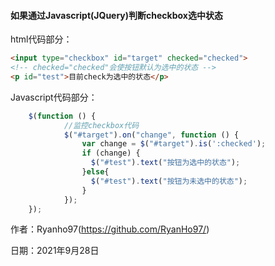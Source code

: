 #### 如果通过Javascript(JQuery)判断checkbox选中状态

html代码部分：

```html
<input type="checkbox" id="target" checked="checked">
<!-- checked="checked"会使按钮默认为选中的状态 -->
<p id="test">目前check为选中的状态</p>
```

Javascript代码部分：

```javascript
    $(function () {
            //监控checkbox代码
            $("#target").on("change", function () {
                var change = $("#target").is(':checked');
                if (change) {
                  $("#test").text("按钮为选中的状态");
                }else{
                  $("#test").text("按钮为未选中的状态");
                }
            });
    });
```

作者：Ryanho97(https://github.com/RyanHo97/)

日期：2021年9月28日


